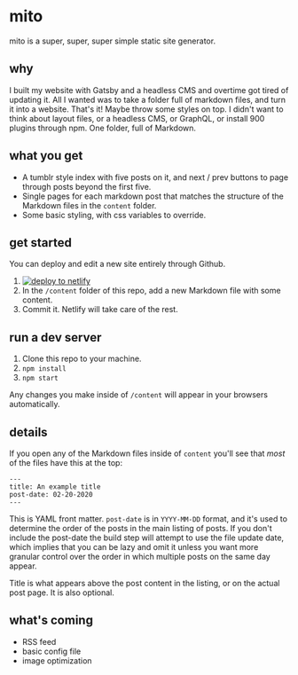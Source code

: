 # mito

mito is a super, super, super simple static site generator.

## why

I built my website with Gatsby and a headless CMS and overtime got tired of updating it. All I wanted was to take a folder full of markdown files, and turn it into a website. That's it! Maybe throw some styles on top. I didn't want to think about layout files, or a headless CMS, or GraphQL, or install 900 plugins through npm. One folder, full of Markdown.

## what you get

- A tumblr style index with five posts on it, and next / prev buttons to page through posts beyond the first five.
- Single pages for each markdown post that matches the structure of the Markdown files in the `content` folder.
- Some basic styling, with css variables to override.

## get started

You can deploy and edit a new site entirely through Github.

1. [![deploy to netlify](https://www.netlify.com/img/deploy/button.svg)](https://app.netlify.com/start/deploy?repository=https://github.com/jjmartucci/mito)
2. In the `/content` folder of this repo, add a new Markdown file with some content.
3. Commit it. Netlify will take care of the rest.

## run a dev server

1. Clone this repo to your machine.
2. `npm install`
3. `npm start`

Any changes you make inside of `/content` will appear in your browsers automatically.

## details

If you open any of the Markdown files inside of `content` you'll see that _most_ of the files have this at the top:

```
---
title: An example title
post-date: 02-20-2020
---
```

This is YAML front matter. `post-date` is in `YYYY-MM-DD` format, and it's used to determine the order of the posts in the main listing of posts. If you don't include the post-date the build step will attempt to use the file update date, which implies that you can be lazy and omit it unless you want more granular control over the order in which multiple posts on the same day appear.

Title is what appears above the post content in the listing, or on the actual post page. It is also optional.

## what's coming

- RSS feed
- basic config file
- image optimization
